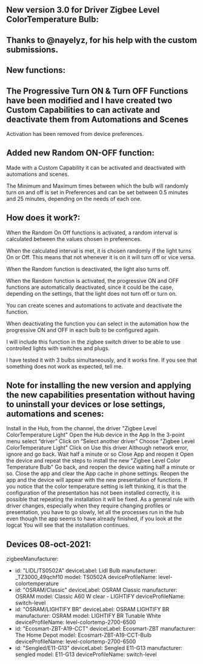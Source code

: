 ## New version 3.0 for Driver Zigbee Level ColorTemperature Bulb:

## Thanks to @nayelyz, for his help with the custom submissions.

## New functions:

## The Progressive Turn ON & Turn OFF Functions have been modified and I have created two Custom Capabilities to can activate and deactivate them from Automations and Scenes
Activation has been removed from device preferences.

## Added new Random ON-OFF function:

Made with a Custom Capability it can be activated and deactivated with automations and scenes.

The Minimum and Maximum times between which the bulb will randomly turn on and off is set in Preferences and can be set between 0.5 minutes and 25 minutes, depending on the needs of each one.

## How does it work?:

When the Random On Off functions is activated, a random interval is calculated between the values ​​chosen in preferences.

When the calculated interval is met, it is chosen randomly if the light turns On or Off. This means that not whenever it is on it will turn off or vice versa.

When the Random function is deactivated, the light also turns off.

When the Random function is activated, the progressive ON and OFF functions are automatically deactivated, since it could be the case, depending on the settings, that the light does not turn off or turn on.

You can create scenes and automations to activate and deactivate the function.

When deactivating the function you can select in the automation how the progressive ON and OFF in each bulb to be configured again.

I will include this function in the zigbee switch driver to be able to use controlled lights with switches and plugs.

I have tested it with 3 bulbs simultaneously, and it works fine.
If you see that something does not work as expected, tell me.

## Note for installing the new version and applying the new capabilities presentation without having to uninstall your devices or lose settings, automations and scenes:

Install in the Hub, from the channel, the driver "Zigbee Level ColorTemperature Light"
Open the Hub device in the App
In the 3-point menu select “driver”
Click on “Select another driver”
Choose "Zigbee Level ColorTemperature Light"
Click on Use this driver
Although network error, ignore and go back. Wait half a minute or so
Close App and reopen it
Open the device and repeat the steps to install the new "Zigbee Level Color Temperature Bulb"
Go back, and reopen the device waiting half a minute or so.
Close the app and clear the App cache in phone settings.
Reopen the app and the device will appear with the new presentation of functions.
If you notice that the color temperature setting is left thinking, it is that the configuration of the presentation has not been installed correctly, it is possible that repeating the installation it will be fixed.
As a general rule with driver changes, especially when they require changing profiles or presentation, you have to go slowly, let all the processes run in the hub even though the app seems to have already finished, if you look at the logcat You will see that the installation continues.


## Devices 08-oct-2021:

zigbeeManufacturer:
  - id: "LIDL/TS0502A"
    deviceLabel: Lidl Bulb
    manufacturer: _TZ3000_49qchf10
    model: TS0502A
    deviceProfileName: level-colortemperature
  - id: "OSRAM/Classic"
    deviceLabel: OSRAM Classic
    manufacturer: OSRAM
    model: Classic A60 W clear - LIGHTIFY
    deviceProfileName: switch-level
  - id: "OSRAM/LIGHTIFY BR"
    deviceLabel: OSRAM LIGHTIFY BR
    manufacturer: OSRAM
    model: LIGHTIFY BR Tunable White
    deviceProfileName: level-colortemp-2700-6500
  - id: "Ecosmart-ZBT-A19-CCT"
    deviceLabel: Ecosmart-ZBT
    manufacturer: The Home Depot
    model: Ecosmart-ZBT-A19-CCT-Bulb
    deviceProfileName: level-colortemp-2700-6500
  - id: "Sengled/E11-G13"
    deviceLabel: Sengled E11-G13
    manufacturer: sengled
    model: E11-G13
    deviceProfileName: switch-level
